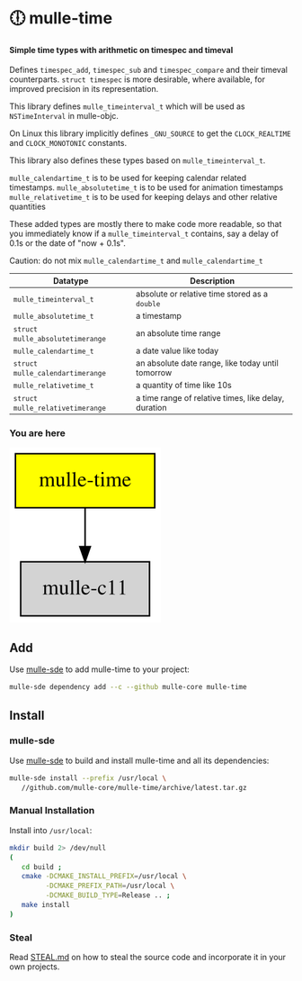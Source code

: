 # 🕕 mulle-time

#### Simple time types with arithmetic on timespec and timeval

Defines `timespec_add`, `timespec_sub` and `timespec_compare` and their
timeval counterparts. `struct timespec` is more desirable, where available,
for improved precision in its representation.

This library defines `mulle_timeinterval_t` which will be used as 
`NSTimeInterval` in mulle-objc.

On Linux this library implicitly defines `_GNU_SOURCE` to get the 
`CLOCK_REALTIME` and `CLOCK_MONOTONIC` constants.

This library also defines these types based on `mulle_timeinterval_t`.

`mulle_calendartime_t` is to be used for keeping calendar related timestamps.
`mulle_absolutetime_t` is to be used for animation timestamps
`mulle_relativetime_t` is to be used for keeping delays and other relative quantities

These added types are mostly there to make code more readable, so that you
immediately know if a `mulle_timeinterval_t` contains, say a delay of 0.1s
or the date of "now + 0.1s".

Caution: do not mix `mulle_calendartime_t` and `mulle_calendartime_t`


Datatype                           | Description
-----------------------------------|---------------------------
`mulle_timeinterval_t`             | absolute or relative time stored as a `double`
`mulle_absolutetime_t`             | a timestamp 
`struct mulle_absolutetimerange`   | an absolute time range
`mulle_calendartime_t`             | a date value like today
`struct mulle_calendartimerange`   | an absolute date range, like today until tomorrow
`mulle_relativetime_t`             | a quantity of time like 10s
`struct mulle_relativetimerange`   | a time range of relative times, like delay, duration


### You are here

![Overview](overview.dot.svg)


## Add

Use [mulle-sde](//github.com/mulle-sde) to add mulle-time to your project:

``` sh
mulle-sde dependency add --c --github mulle-core mulle-time
```

## Install

### mulle-sde

Use [mulle-sde](//github.com/mulle-sde) to build and install mulle-time
and all its dependencies:

``` sh
mulle-sde install --prefix /usr/local \
   //github.com/mulle-core/mulle-time/archive/latest.tar.gz
```

### Manual Installation


Install into `/usr/local`:

``` sh
mkdir build 2> /dev/null
(
   cd build ;
   cmake -DCMAKE_INSTALL_PREFIX=/usr/local \
         -DCMAKE_PREFIX_PATH=/usr/local \
         -DCMAKE_BUILD_TYPE=Release .. ;
   make install
)
```

### Steal

Read [STEAL.md](//github.com/mulle-c11/dox/STEAL.md) on how to steal the
source code and incorporate it in your own projects.
